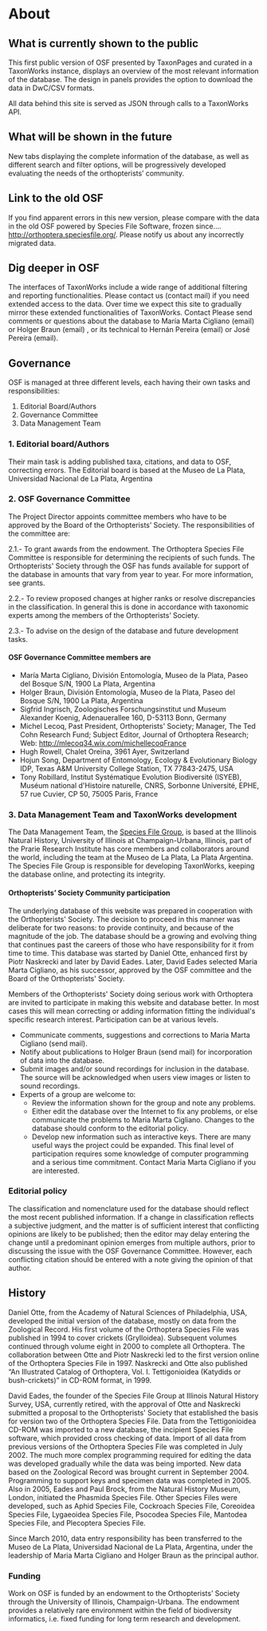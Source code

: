 # About

## What is currently shown to the public

This first public version of OSF presented by TaxonPages and curated in a TaxonWorks instance, displays an overview of the most relevant information of the database. The design in panels provides the option to download the data in DwC/CSV formats.

All data behind this site is served as JSON through calls to a TaxonWorks API.

## What will be shown in the future

New tabs displaying the complete information of the database, as well as different search and filter options, will be progressively developed evaluating the needs of the orthopterists’ community.

## Link to the old OSF

If you find apparent errors in this new version, please compare with the data in the old OSF powered by Species File Software, frozen since…. http://orthoptera.speciesfile.org/. Please notify us about any incorrectly migrated data.

## Dig deeper in OSF

The interfaces of TaxonWorks include a wide range of additional filtering and reporting functionalities. Please contact us (contact mail) if you need extended access to the data. Over time we expect this site to gradually mirror these extended functionalities of TaxonWorks.
Contact
Please send comments or questions about the database to María Marta Cigliano (email) or Holger Braun (email) , or its technical to Hernán Pereira (email) or José Pereira (email).

## Governance

OSF is managed at three different levels, each having their own tasks and responsibilities:

1.  Editorial Board/Authors
2.  Governance Committee
3.  Data Management Team

### 1. Editorial board/Authors

Their main task is adding published taxa, citations, and data to OSF, correcting errors. The Editorial board is based at the Museo de La Plata, Universidad Nacional de La Plata, Argentina

### 2. OSF Governance Committee

The Project Director appoints committee members who have to be approved by the Board of the Orthopterists’ Society. The responsibilities of the committee are:

2.1.- To grant awards from the endowment. The Orthoptera Species File Committee is responsible for determining the recipients of such funds. The Orthopterists' Society through the OSF has funds available for support of the database in amounts that vary from year to year. For more information, see <RouterLink to="grants">grants</RouterLink>.

2.2.- To review proposed changes at higher ranks or resolve discrepancies in the classification. In general this is done in accordance with taxonomic experts among the members of the Orthopterists’ Society.

2.3.- To advise on the design of the database and future development tasks.

#### OSF Governance Committee members are

- María Marta Cigliano, División Entomología, Museo de la Plata, Paseo del Bosque S/N, 1900 La Plata, Argentina
- Holger Braun, División Entomología, Museo de la Plata, Paseo del Bosque S/N, 1900 La Plata, Argentina
- Sigfrid Ingrisch, Zoologisches Forschungsinstitut und Museum Alexander Koenig, Adenauerallee 160, D-53113 Bonn, Germany
- Michel Lecoq, Past President, Orthopterists' Society; Manager, The Ted Cohn Research Fund; Subject Editor, Journal of Orthoptera Research; Web: http://mlecoq34.wix.com/michellecoqFrance
- Hugh Rowell, Chalet Oreïna, 3961 Ayer, Switzerland
- Hojun Song, Department of Entomology, Ecology & Evolutionary Biology IDP, Texas A&M University
  College Station, TX 77843-2475, USA
- Tony Robillard, Institut Systématique Evolution Biodiversité (ISYEB), Muséum national d'Histoire naturelle, CNRS, Sorbonne Université, EPHE, 57 rue Cuvier, CP 50, 75005 Paris, France

### 3. Data Management Team and TaxonWorks development

The Data Management Team, the [Species File Group](http://speciesfilegroup.org/), is based at the Illinois Natural History, University of Illinois at Champaign-Urbana, Illinois, part of the Prarie Research Institute has core members and collaborators around the world, including the team at the Museo de La Plata, La Plata Argentina. The Species File Group is responsible for developing TaxonWorks, keeping the database online, and protecting its integrity.

#### Orthopterists’ Society Community participation

The underlying database of this website was prepared in cooperation with the Orthopterists' Society. The decision to proceed in this manner was deliberate for two reasons: to provide continuity, and because of the magnitude of the job. The database should be a growing and evolving thing that continues past the careers of those who have responsibility for it from time to time. This database was started by Daniel Otte, enhanced first by Piotr Naskrecki and later by David Eades. Later, David Eades selected Maria Marta Cigliano, as his successor, approved by the OSF committee and the Board of the Orthopterists' Society.

Members of the Orthopterists' Society doing serious work with Orthoptera are invited to participate in making this website and database better. In most cases this will mean correcting or adding information fitting the individual's specific research interest. Participation can be at various levels.

- Communicate comments, suggestions and corrections to Maria Marta Cigliano (send mail).
- Notify about publications to Holger Braun (send mail) for incorporation of data into the database.
- Submit images and/or sound recordings for inclusion in the database. The source will be acknowledged when users view images or listen to sound recordings.
- Experts of a group are welcome to:
  - Review the information shown for the group and note any problems.
  - Either edit the database over the Internet to fix any problems, or else communicate the problems to Maria Marta Cigliano. Changes to the database should conform to the editorial policy.
  - Develop new information such as interactive keys. There are many useful ways the project could be expanded. This final level of participation requires some knowledge of computer programming and a serious time commitment. Contact Maria Marta Cigliano if you are interested.

### Editorial policy

The classification and nomenclature used for the database should reflect the most recent published information. If a change in classification reflects a subjective judgment, and the matter is of sufficient interest that conflicting opinions are likely to be published; then the editor may delay entering the change until a predominant opinion emerges from multiple authors, prior to discussing the issue with the OSF Governance Committee. However, each conflicting citation should be entered with a note giving the opinion of that author.

## History

Daniel Otte, from the Academy of Natural Sciences of Philadelphia, USA, developed the initial version of the database, mostly on data from the Zoological Record. His first volume of the Orthoptera Species File was published in 1994 to cover crickets (Grylloidea). Subsequent volumes continued through volume eight in 2000 to complete all Orthoptera. The collaboration between Otte and Piotr Naskrecki led to the first version online of the Orthoptera Species File in 1997. Naskrecki and Otte also published “An Illustrated Catalog of Orthoptera, Vol. I. Tettigonioidea (Katydids or bush-crickets)” in CD-ROM format, in 1999.

David Eades, the founder of the Species File Group at Illinois Natural History Survey, USA, currently retired, with the approval of Otte and Naskrecki submitted a proposal to the Orthopterists' Society that established the basis for version two of the Orthoptera Species File. Data from the Tettigonioidea CD-ROM was imported to a new database, the incipient Species File software, which provided cross checking of data. Import of all data from previous versions of the Orthoptera Species File was completed in July 2002. The much more complex programming required for editing the data was developed gradually while the data was being imported. New data based on the Zoological Record was brought current in September 2004. Programming to support keys and specimen data was completed in 2005. Also in 2005, Eades and Paul Brock, from the Natural History Museum, London, initiated the Phasmida Species File. Other Species Files were developed, such as Aphid Species File, Cockroach Species File, Coreoidea Species File, Lygaeoidea Species File, Psocodea Species File, Mantodea Species File, and Plecoptera Species File.

Since March 2010, data entry responsibility has been transferred to the Museo de La Plata, Universidad Nacional de La Plata, Argentina, under the leadership of Maria Marta Cigliano and Holger Braun as the principal author.

### Funding

Work on OSF is funded by an endowment to the Orthopterists’ Society through the University of Illinois, Champaign-Urbana. The endowment provides a relatively rare environment within the field of biodiversity informatics, i.e. fixed funding for long term research and development.
